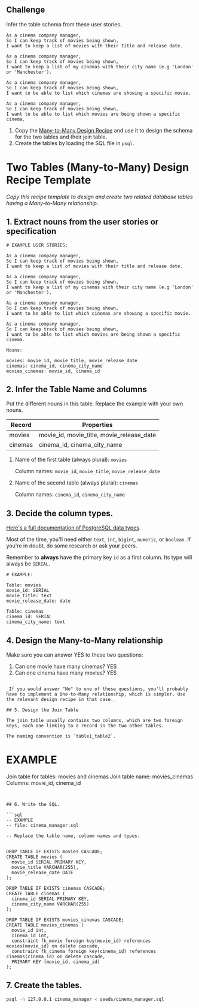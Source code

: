 ## Challenge

Infer the table schema from these user stories.

```
As a cinema company manager,
So I can keep track of movies being shown,
I want to keep a list of movies with their title and release date.

As a cinema company manager,
So I can keep track of movies being shown,
I want to keep a list of my cinemas with their city name (e.g 'London' or 'Manchester').

As a cinema company manager,
So I can keep track of movies being shown,
I want to be able to list which cinemas are showing a specific movie.

As a cinema company manager,
So I can keep track of movies being shown,
I want to be able to list which movies are being shown a specific cinema.
```

1. Copy the [Many-to-Many Design
   Recipe](../resources/two_tables_many_to_many_design_recipe_template.md) and
   use it to design the schema for the two tables and their join table.
2. Create the tables by loading the SQL file in `psql`.



# Two Tables (Many-to-Many) Design Recipe Template

_Copy this recipe template to design and create two related database tables having a Many-to-Many relationship._

## 1. Extract nouns from the user stories or specification

```
# EXAMPLE USER STORIES:

As a cinema company manager,
So I can keep track of movies being shown,
I want to keep a list of movies with their title and release date.

As a cinema company manager,
So I can keep track of movies being shown,
I want to keep a list of my cinemas with their city name (e.g 'London' or 'Manchester').

As a cinema company manager,
So I can keep track of movies being shown,
I want to be able to list which cinemas are showing a specific movie.

As a cinema company manager,
So I can keep track of movies being shown,
I want to be able to list which movies are being shown a specific cinema.
```

```
Nouns:

movies: movie_id, movie_title, movie_release_date
cinemas: cinema_id, cinema_city_name
movies_cinemas: movie_id, cinema_id
```

## 2. Infer the Table Name and Columns

Put the different nouns in this table. Replace the example with your own nouns.

| Record                   | Properties                                |
| ------------------------ | ----------------------------------------- |
| movies                   | movie_id, movie_title, movie_release_date |
| cinemas                  | cinema_id, cinema_city_name               |

1. Name of the first table (always plural): `movies` 

    Column names: `movie_id`, `movie_title`, `movie_release_date`

2. Name of the second table (always plural): `cinemas` 

    Column names: `cinema_id`, `cinema_city_name`

## 3. Decide the column types.

[Here's a full documentation of PostgreSQL data types](https://www.postgresql.org/docs/current/datatype.html).

Most of the time, you'll need either `text`, `int`, `bigint`, `numeric`, or `boolean`. If you're in doubt, do some research or ask your peers.

Remember to **always** have the primary key `id` as a first column. Its type will always be `SERIAL`.

```
# EXAMPLE:

Table: movies
movie_id: SERIAL
movie_title: text
movie_release_date: date

Table: cinemas
cinema_id: SERIAL
cinema_city_name: text
```


## 4. Design the Many-to-Many relationship

Make sure you can answer YES to these two questions:

1. Can one movie have many cinemas? YES
2. Can one cinema have many movies? YES
```

_If you would answer "No" to one of these questions, you'll probably have to implement a One-to-Many relationship, which is simpler. Use the relevant design recipe in that case._

## 5. Design the Join Table

The join table usually contains two columns, which are two foreign keys, each one linking to a record in the two other tables.

The naming convention is `table1_table2`.

```
# EXAMPLE

Join table for tables: movies and cinemas
Join table name: movies_cinemas
Columns: movie_id, cinema_id
```


## 6. Write the SQL.

```sql
-- EXAMPLE
-- file: cinema_manager.sql

-- Replace the table name, columm names and types.


DROP TABLE IF EXISTS movies CASCADE;
CREATE TABLE movies (
  movie_id SERIAL PRIMARY KEY,
  movie_title VARCHAR(255),
  movie_release_date DATE
);

DROP TABLE IF EXISTS cinemas CASCADE;
CREATE TABLE cinemas (
  cinema_id SERIAL PRIMARY KEY,
  cinema_city_name VARCHAR(255)
);

DROP TABLE IF EXISTS movies_cinemas CASCADE;
CREATE TABLE movies_cinemas (
  movie_id int,
  cinema_id int,
  constraint fk_movie foreign key(movie_id) references movies(movie_id) on delete cascade,
  constraint fk_cinema foreign key(cinema_id) references cinemas(cinema_id) on delete cascade,
  PRIMARY KEY (movie_id, cinema_id)
);

```

## 7. Create the tables.

```bash
psql -h 127.0.0.1 cinema_manager < seeds/cinema_manager.sql
```
